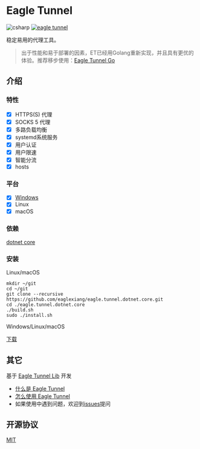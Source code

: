 # Eagle Tunnel

![csharp](https://img.shields.io/badge/language-csharp-blue.svg) [![eagle tunnel](https://travis-ci.org/eaglexiang/eagle.tunnel.dotnet.core.svg?branch=master)](https://travis-ci.org/eaglexiang/eagle.tunnel.dotnet.core)

稳定易用的代理工具。

> 出于性能和易于部署的因素，ET已经用Golang重新实现，并且具有更优的体验。推荐移步使用：[Eagle Tunnel Go](https://github.com/eaglexiang/eagle.tunnel.go)

## 介绍

### 特性

- [x] HTTPS(S) 代理
- [x] SOCKS 5 代理
- [x] 多路负载均衡
- [x] systemd系统服务
- [x] 用户认证
- [x] 用户限速
- [x] 智能分流
- [x] hosts

### 平台

- [x] [Windows](https://github.com/eaglexiang/eagle.tunnel.dotnet)
- [x] Linux
- [x] macOS

### 依赖

[dotnet core](https://github.com/dotnet/core)

### 安装

Linux/macOS

```shell
mkdir ~/git
cd ~/git
git clone --recursive https://github.com/eaglexiang/eagle.tunnel.dotnet.core.git
cd ./eagle.tunnel.dotnet.core
./build.sh
sudo ./install.sh
```

Windows/Linux/macOS

[下载](https://github.com/eaglexiang/eagle.tunnel.dotnet.core/releases)

## 其它

基于 [Eagle Tunnel Lib](https://github.com/eaglexiang/eagle.tunnel.dotnet.core.lib) 开发

- [什么是 Eagle Tunnel](https://www.eaglexiang.org/eagle-tunnel)
- [怎么使用 Eagle Tunnel](./doc/guide.md)
- 如果使用中遇到问题，欢迎到[issues](https://github.com/eaglexiang/eagle.tunnel.dotnet.core/issues)提问

## 开源协议

[MIT](./LICENSE)